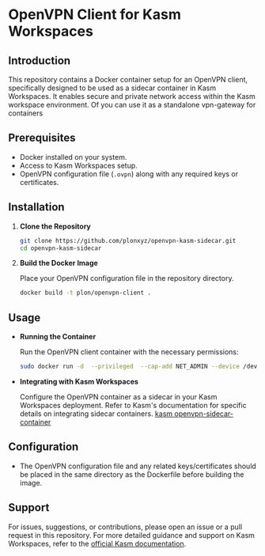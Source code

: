 
# OpenVPN Client for Kasm Workspaces

## Introduction

This repository contains a Docker container setup for an OpenVPN client, specifically designed to be used as a sidecar container in Kasm Workspaces. It enables secure and private network access within the Kasm workspace environment. Of you can use it as a standalone vpn-gateway for containers
## Prerequisites

- Docker installed on your system.
- Access to Kasm Workspaces setup.
- OpenVPN configuration file (`.ovpn`) along with any required keys or certificates.

## Installation

1. **Clone the Repository**

    ```bash
    git clone https://github.com/plonxyz/openvpn-kasm-sidecar.git
    cd openvpn-kasm-sidecar
    ```

2. **Build the Docker Image**

    Place your OpenVPN configuration file in the repository directory.

    ```bash
    docker build -t plon/openvpn-client .
    ```

## Usage

- **Running the Container**

    Run the OpenVPN client container with the necessary permissions:

    ```bash
    sudo docker run -d  --privileged  --cap-add NET_ADMIN --device /dev/net/tun  --name open-vpn   --net vpn-1   --ip 172.20.0.2 plon/openvpn-client
    ```

- **Integrating with Kasm Workspaces**

    Configure the OpenVPN container as a sidecar in your Kasm Workspaces deployment. Refer to Kasm's documentation for specific details on integrating sidecar containers.
    [kasm openvpn-sidecar-container](https://kasmweb.com/docs/latest/how_to/vpn_sidecar/vpn_sidecar.html#the-openvpn-sidecar-container)
## Configuration

- The OpenVPN configuration file and any related keys/certificates should be placed in the same directory as the Dockerfile before building the image.

## Support

For issues, suggestions, or contributions, please open an issue or a pull request in this repository. For more detailed guidance and support on Kasm Workspaces, refer to the [official Kasm documentation](https://www.kasmweb.com/docs/latest/index.html).

